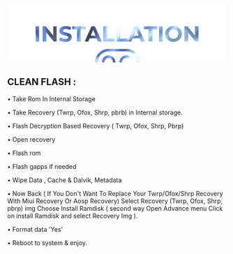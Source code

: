  <img src="https://raw.githubusercontent.com/DroidX-UI-Devices/Official_Devices/13/banners/install.png" />

## CLEAN FLASH :

• Take Rom In Internal Storage

• Take Recovery (Twrp, Ofox, Shrp, pbrb) in Internal storage.

• Flash Decryption Based Recovery ( Twrp, Ofox, Shrp, Pbrp)

• Open recovery

• Flash rom

• Flash gapps if needed

• Wipe Data , Cache & Dalvik, Metadata

• Now Back ( If You Don't Want To Replace Your Twrp/Ofox/Shrp Recovery With Miui Recovery Or Aosp Recovery) Select Recovery (Twrp, Ofox, Shrp, pbrp) img Choose Install Ramdisk ( 
second way Open Advance menu Click on install Ramdisk and select Recovery Img ).

• Format data 'Yes'

• Reboot to system & enjoy.

